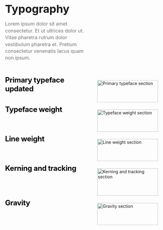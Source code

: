 <div style="max-width: 1200px; margin: 0 auto; padding: 0;"><h1 style="font-size: 2.25rem; font-weight: bold; margin-bottom: 1rem;"><strong>Typography</strong></h1><p style="margin: 1rem 15rem 1rem 0; color: #757575; font-size: 16px; font-style: normal; font-weight: 400; line-height: 140%;">Lorem ipsum dolor sit amet consectetur. Et ut ultrices dolor ut. Vitae pharetra rutrum dolor vestibulum pharetra et. Pretium consectetur venenatis lacus quam non ipsum.</p><div style="display: grid; grid-template-columns: 240px 1fr; gap: 24px 64px; margin-top: 3rem;"><div><h2 style="margin: 0; font-size: 24px; font-weight: 500; line-height: 120%; letter-spacing: -0.48px; color: #000;"><strong>Primary typeface updated</strong></h2></div><div style="max-width: 800px;"><p><img src="/images/type-1.png" alt="Primary typeface section" style="width: 100%; margin-bottom: 1.5rem;"></p></div><div><h2 style="margin: 0; font-size: 24px; font-weight: 500; line-height: 120%; letter-spacing: -0.48px; color: #000;"><strong>Typeface weight</strong></h2></div><div style="max-width: 800px;"><p><img src="/images/type-2.png" alt="Typeface weight section" style="width: 100%; margin-bottom: 1.5rem;"></p></div><div><h2 style="margin: 0; font-size: 24px; font-weight: 500; line-height: 120%; letter-spacing: -0.48px; color: #000;"><strong>Line weight</strong></h2></div><div style="max-width: 800px;"><p><img src="/images/type-3.png" alt="Line weight section" style="width: 100%; margin-bottom: 1.5rem;"></p></div><div><h2 style="margin: 0; font-size: 24px; font-weight: 500; line-height: 120%; letter-spacing: -0.48px; color: #000;"><strong>Kerning and tracking</strong></h2></div><div style="max-width: 800px;"><p><img src="/images/type-4.png" alt="Kerning and tracking section" style="width: 100%; margin-bottom: 1.5rem;"></p></div><div><h2 style="margin: 0; font-size: 24px; font-weight: 500; line-height: 120%; letter-spacing: -0.48px; color: #000;"><strong>Gravity</strong></h2></div><div style="max-width: 800px;"><p><img src="/images/type-5.png" alt="Gravity section" style="width: 100%; margin-bottom: 1.5rem;"></p></div></div></div>